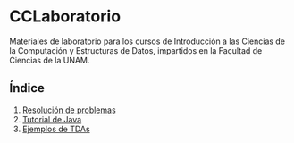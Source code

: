 # CCLaboratorio
Materiales de laboratorio para los cursos de Introducción a las Ciencias de la Computación y Estructuras de Datos, impartidos en la Facultad de Ciencias de la UNAM.

## Índice
1. [Resolución de problemas](https://docs.google.com/document/d/1wCi954Bkd3gNYsjPGxeDXHhyYCf7XMmwz8f8JMkz2IA/edit?usp=sharing "Resolución de problemas")
2. [Tutorial de Java](https://docs.oracle.com/javase/tutorial/ "Tutorial de Java")
3. [Ejemplos de TDAs](https://docs.google.com/presentation/d/16Mxlt9vhyYjjp5Qvsf8Gtt46PQrMFQSHBV-zwX_I_Ms/edit?usp=sharing)
